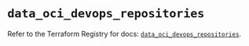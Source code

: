 # `data_oci_devops_repositories`

Refer to the Terraform Registry for docs: [`data_oci_devops_repositories`](https://registry.terraform.io/providers/oracle/oci/6.18.0/docs/data-sources/devops_repositories).
